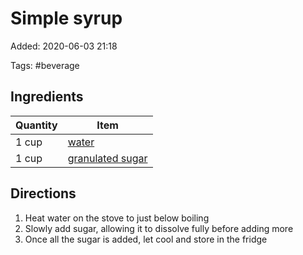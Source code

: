 # Simple syrup

Added: 2020-06-03 21:18

Tags: #beverage

## Ingredients

| Quantity | Item                                                     |
| -------- | -------------------------------------------------------- |
| 1 cup    | [water](../Ingredients/water.md)                         |
| 1 cup    | [granulated sugar](../Ingredients/granulated%20sugar.md) |

## Directions

1. Heat water on the stove to just below boiling
2. Slowly add sugar, allowing it to dissolve fully before adding more
3. Once all the sugar is added, let cool and store in the fridge
